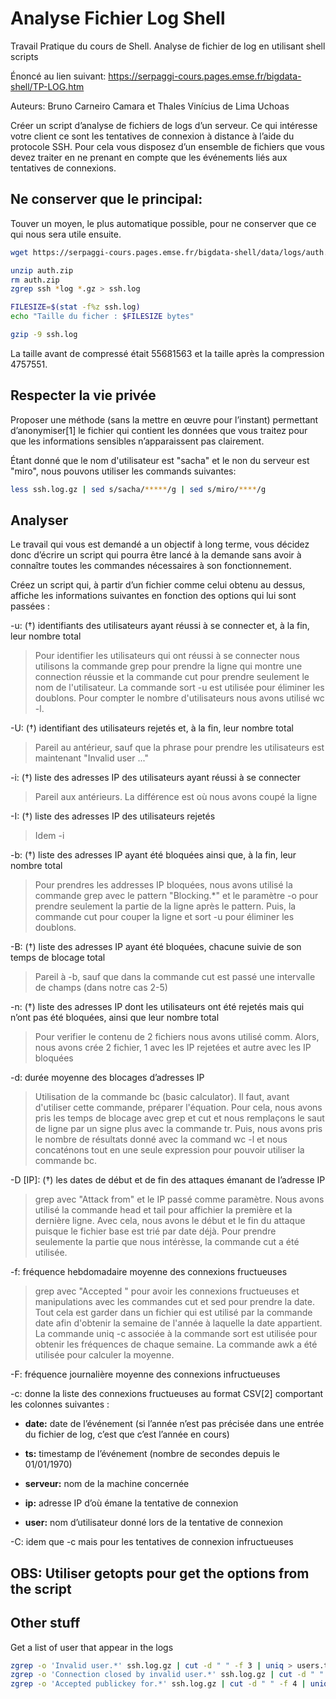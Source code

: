 # Analyse Fichier Log Shell
Travail Pratique du cours de Shell. Analyse de fichier de log en utilisant shell scripts

Énoncé au lien suivant: https://serpaggi-cours.pages.emse.fr/bigdata-shell/TP-LOG.htm

Auteurs: Bruno Carneiro Camara et Thales Vinícius de Lima Uchoas

Créer un script d’analyse de fichiers de logs d’un serveur. Ce qui intéresse votre client ce sont les tentatives de connexion à distance à l’aide du protocole SSH. Pour cela vous disposez d’un ensemble de fichiers que vous devez traiter en ne prenant en compte que les événements liés aux tentatives de connexions.

## Ne conserver que le principal:
Touver un moyen, le plus automatique possible, pour ne conserver que ce qui nous sera utile ensuite.

```bash
wget https://serpaggi-cours.pages.emse.fr/bigdata-shell/data/logs/auth.zip -d src/

unzip auth.zip
rm auth.zip
zgrep ssh *log *.gz > ssh.log

FILESIZE=$(stat -f%z ssh.log)
echo "Taille du ficher : $FILESIZE bytes"

gzip -9 ssh.log
```

La taille avant de compressé était 55681563 et la taille après la compression 4757551.

## Respecter la vie privée
Proposer une méthode (sans la mettre en œuvre pour l’instant) permettant d’anonymiser[1] le fichier qui contient les données que vous traitez pour que les informations sensibles n’apparaissent pas clairement.

Étant donné que le nom d'utilisateur est "sacha" et le non du serveur est "miro", nous pouvons utiliser les commands suivantes:

```bash
less ssh.log.gz | sed s/sacha/*****/g | sed s/miro/****/g
```

## Analyser
Le travail qui vous est demandé a un objectif à long terme, vous décidez donc d’écrire un script qui pourra être lancé à la demande sans avoir à connaître toutes les commandes nécessaires à son fonctionnement.

Créez un script qui, à partir d’un fichier comme celui obtenu au dessus, affiche les informations suivantes en fonction des options qui lui sont passées :


-u: (†) identifiants des utilisateurs ayant réussi à se connecter et, à la fin, leur nombre total
> Pour identifier les utilisateurs qui ont réussi à se connecter nous utilisons la commande grep pour prendre la ligne qui montre une connection réussie et la commande cut pour prendre seulement le nom de l'utilisateur. La commande sort -u est utilisée pour éliminer les doublons. Pour compter le nombre d'utilisateurs nous avons utilisé wc -l.

-U: (†) identifiant des utilisateurs rejetés et, à la fin, leur nombre total
> Pareil au antérieur, sauf que la phrase pour prendre les utilisateurs est maintenant "Invalid user ..."

-i: (†) liste des adresses IP des utilisateurs ayant réussi à se connecter
> Pareil aux antérieurs. La différence est où nous avons coupé la ligne

-I: (†) liste des adresses IP des utilisateurs rejetés
> Idem -i

-b: (†) liste des adresses IP ayant été bloquées ainsi que, à la fin, leur nombre total
> Pour prendres les addresses IP bloquées, nous avons utilisé la commande grep avec le pattern "Blocking.\*" et le paramètre -o pour prendre seulement la partie de la ligne après le pattern. Puis, la commande cut pour couper la ligne et sort -u pour éliminer les doublons.

-B: (†) liste des adresses IP ayant été bloquées, chacune suivie de son temps de blocage total
> Pareil à -b, sauf que dans la commande cut est passé une intervalle de champs (dans notre cas 2-5)

-n: (†) liste des adresses IP dont les utilisateurs ont été rejetés mais qui n’ont pas été bloquées, ainsi que leur nombre total
> Pour verifier le contenu de 2 fichiers nous avons utilisé comm. Alors, nous avons crée 2 fichier, 1 avec les IP rejetées et autre avec les IP bloquées

-d: durée moyenne des blocages d’adresses IP
> Utilisation de la commande bc (basic calculator). Il faut, avant d'utiliser cette commande, préparer l'équation. Pour cela, nous avons pris les temps de blocage avec grep et cut et nous remplaçons le saut de ligne par un signe plus avec la commande tr. Puis, nous avons pris le nombre de résultats donné avec la command wc -l et nous concaténons tout en une seule expression pour pouvoir utiliser la commande bc.

-D [IP]: (†) les dates de début et de fin des attaques émanant de l’adresse IP
> grep avec "Attack from" et le IP passé comme paramètre. Nous avons utilisé la commande head et tail pour affichier la première et la dernière ligne. Avec cela, nous avons le début et le fin du attaque puisque le fichier base est trié par date déjà. Pour prendre seulemente la partie que nous intérèsse, la commande cut a été utilisée.

-f: fréquence hebdomadaire moyenne des connexions fructueuses
> grep avec "Accepted " pour avoir les connexions fructueuses et manipulations avec les commandes cut et sed pour prendre la date. Tout cela est garder dans un fichier qui est utilisé par la commande date afin d'obtenir la semaine de l'année à laquelle la date appartient. La commande uniq -c associée à la commande sort est utilisée pour obtenir les fréquences de chaque semaine. La commande awk a été utilisée pour calculer la moyenne.

-F: fréquence journalière moyenne des connexions infructueuses

-c: donne la liste des connexions fructueuses au format CSV[2] comportant les colonnes suivantes :

- **date:** date de l’événement (si l’année n’est pas précisée dans une entrée du fichier de log, c’est que c’est l’année en cours)

- **ts:** timestamp de l’événement (nombre de secondes depuis le 01/01/1970)

- **serveur:** nom de la machine concernée

- **ip:** adresse IP d’où émane la tentative de connexion

- **user:** nom d’utilisateur donné lors de la tentative de connexion

-C: idem que -c mais pour les tentatives de connexion infructueuses

## OBS: Utiliser getopts pour get the options from the script

## Other stuff
Get a list of user that appear in the logs
```bash
zgrep -o 'Invalid user.*' ssh.log.gz | cut -d " " -f 3 | uniq > users.txt
zgrep -o 'Connection closed by invalid user.*' ssh.log.gz | cut -d " " -f 6 | uniq >> users.txt
zgrep -o 'Accepted publickey for.*' ssh.log.gz | cut -d " " -f 4 | uniq >> users.txt
```

